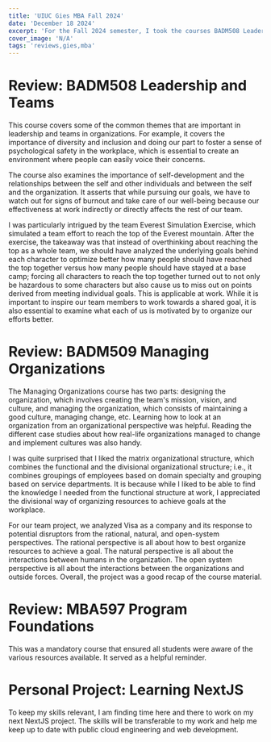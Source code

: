 ```yaml
---
title: 'UIUC Gies MBA Fall 2024'
date: 'December 18 2024'
excerpt: 'For the Fall 2024 semester, I took the courses BADM508 Leadership and Teams, BADM509 Managing Organizations, and MBA597 Program Foundations.'
cover_image: 'N/A'
tags: 'reviews,gies,mba'
---
```

# Review: BADM508 Leadership and Teams
This course covers some of the common themes that are important in leadership and teams in organizations. For example, it covers the importance of diversity and inclusion and doing our part to foster a sense of psychological safety in the workplace, which is essential to create an environment where people can easily voice their concerns. 

The course also examines the importance of self-development and the relationships between the self and other individuals and between the self and the organization. It asserts that while pursuing our goals, we have to watch out for signs of burnout and take care of our well-being because our effectiveness at work indirectly or directly affects the rest of our team. 

I was particularly intrigued by the team Everest Simulation Exercise, which simulated a team effort to reach the top of the Everest mountain. After the exercise, the takeaway was that instead of overthinking about reaching the top as a whole team, we should have analyzed the underlying goals behind each character to optimize better how many people should have reached the top together versus how many people should have stayed at a base camp; forcing all characters to reach the top together turned out to not only be hazardous to some characters but also cause us to miss out on points derived from meeting individual goals. This is applicable at work. While it is important to inspire our team members to work towards a shared goal, it is also essential to examine what each of us is motivated by to organize our efforts better. 

# Review: BADM509 Managing Organizations
The Managing Organizations course has two parts: designing the organization, which involves creating the team's mission, vision, and culture, and managing the organization, which consists of maintaining a good culture, managing change, etc. Learning how to look at an organization from an organizational perspective was helpful. Reading the different case studies about how real-life organizations managed to change and implement cultures was also handy. 

I was quite surprised that I liked the matrix organizational structure, which combines the functional and the divisional organizational structure; i.e., it combines groupings of employees based on domain specialty and grouping based on service departments. It is because while I liked to be able to find the knowledge I needed from the functional structure at work, I appreciated the divisional way of organizing resources to achieve goals at the workplace. 

For our team project, we analyzed Visa as a company and its response to potential disruptors from the rational, natural, and open-system perspectives. The rational perspective is all about how to best organize resources to achieve a goal. The natural perspective is all about the interactions between humans in the organization. The open system perspective is all about the interactions between the organizations and outside forces. Overall, the project was a good recap of the course material.

# Review: MBA597 Program Foundations
This was a mandatory course that ensured all students were aware of the various resources available. It served as a helpful reminder. 

# Personal Project: Learning NextJS
To keep my skills relevant, I am finding time here and there to work on my next NextJS project. The skills will be transferable to my work and help me keep up to date with public cloud engineering and web development. 